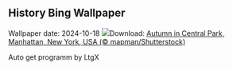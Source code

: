 ## History Bing Wallpaper
Wallpaper date: 2024-10-18
![](https://www.bing.com/th?id=OHR.CentralParkAutumn_EN-IN5680267984_UHD.jpg&w=1000)Download: [Autumn in Central Park, Manhattan, New York, USA (© mapman/Shutterstock)](https://www.bing.com/th?id=OHR.CentralParkAutumn_EN-IN5680267984_UHD.jpg)

Auto get programm by LtgX
